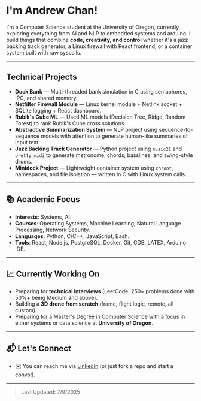 # I'm Andrew Chan!

I'm a Computer Science student at the University of Oregon, currently exploring everything from AI and NLP to embedded systems and arduino. I build things that combine **code, creativity, and control** whether it's a jazz backing track generator, a Linux firewall with React frontend, or a container system built with raw syscalls.

---

## Technical Projects

- **Duck Bank** — Multi-threaded bank simulation in C using semaphores, IPC, and shared memory.
- **Netfilter Firewall Module** — Linux kernel module + Netlink socket + SQLite logging + React dashboard.
- **Rubik's Cube ML** — Used ML models (Decision Tree, Ridge, Random Forest) to rank Rubik's Cube cross solutions.
- **Abstractive Summarization System** — NLP project using sequence-to-sequence models with attention to generate human-like summaries of input text.
- **Jazz Backing Track Generator** — Python project using `music21` and `pretty_midi` to generate metronome, chords, basslines, and swing-style drums.
- **Minidock Project** — Lightweight container system using `chroot`, namespaces, and file isolation — written in C with Linux system calls.
---

## 📚 Academic Focus

- **Interests**: Systems, AI.
- **Courses**: Operating Systems, Machine Learning, Natural Language Processing, Network Security.
- **Languages**: Python, C/C++, JavaScript, Bash.
- **Tools**: React, Node.js, PostgreSQL, Docker, Git, GDB, LATEX, Arduino IDE.

---

## 📈 Currently Working On

- Preparing for **technical interviews** (LeetCode: 250+ problems done with 50%+ being Medium and above).
- Building a **3D drone from scratch** (frame, flight logic, remote, all custom).
- Preparing for a Master's Degree in Computer Science with a focus in either systems or data science at **University of Oregon**.

---

## 📬 Let's Connect

- ✉️ You can reach me via [LinkedIn](https://www.linkedin.com) (or just fork a repo and start a convo!).

---

> Last Updated: 7/9/2025
